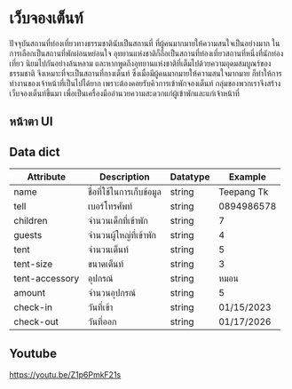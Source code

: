 # เว็บจองเต็นท์
ปัจจุบันสถานที่ท่องเที่ยวทางธรรมชาตินับเป็นสถานที่ ที่ผู้คนมากมายให้ความสนใจเป็นอย่างมาก
ในการเลือกเป็นสถานที่พักผ่อนหย่อนใจ อุทยานแห่งชาติก็ถือเป็นสถานที่ท่องเที่ยวสถานที่หนึ่งที่นักท่องเที่ยว
นิยมไปกันอย่างล้นหลาม และหากพูดถึงอุทยานแห่งชาติที่เต็มไปด้วยความอุดมสมบูณร์ของธรรมชาติ จึงเหมาะที่จะเป็นสถานที่กางเต็นท์
ซึ่งเมื่อมีผู้คนมากมายให้ความสนใจมากมาย ก็ทำให้การทำงานของเจ้าหน้าที่เป็นไปได้ยาก 
เพราะต้องคอยรับคิวการเข้าพักจองเต็นท์ กลุ่มของพวกเราจึงสร้างเว็บจองเต็นท์ขึ้นมา เพื่อเป็นเครื่องมืออำนวยความสะดวกแก่ผู้เข้าพักและแก่เจ้าหน้าที่
## หน้าตา UI


## Data dict
| Attribute |Description |  Datatype | Example |
|----------|----------|----------|----------|
| name    | ชื่อที่ใช้ในการเก็บข้อมูล   | string   | Teepang Tk   |
| tell    | เบอร์โทรศัพท์   | string   | 0894986578   |
| children    | จำนวนเด็กที่เข้าพัก  | string  | 7   |
| guests   | จำนวนผู้ใหญ่ที่เข้าพัก   | string   | 4   |
| tent   | จำนวนเต็นท์   | string  | 5  |
| tent-size   | ขนาดเต็นท์  | string  | 3  |
| tent-accessory   | อุปกรณ์   | string  | หมอน   |
| amount   | จำนวนอุปกรณ์  | string   | 5   |
| check-in   | วันที่เข้า   |string   | 01/15/2023   |
| check-out  | วันที่ออก  | string   | 01/17/2026  |

## Youtube
https://youtu.be/Z1p6PmkF21s











